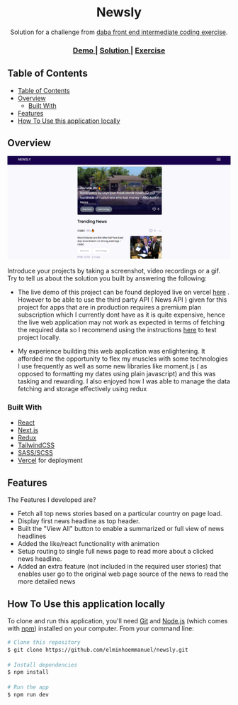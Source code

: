 <!-- Please update value in the {}  -->

<h1 align="center">Newsly</h1>

<div align="center">
   Solution for a challenge from  <a href="https://investondaba.notion.site/Front-End-3rd-party-data-Integration-Intermediate-Test-7d472915904e4b98b384012b7687eb31" target="_blank">daba front end intermediate coding exercise</a>.
</div>

<div align="center">
  <h3>
    <a href="https://{your-demo-link.your-domain}">
      Demo
    </a>
    <span> | </span>
    <a href="https://newsly-pi.vercel.app">
      Solution
    </a>
    <span> | </span>
    <a href="https://investondaba.notion.site/Front-End-3rd-party-data-Integration-Intermediate-Test-7d472915904e4b98b384012b7687eb31">
      Exercise
    </a>
  </h3>
</div>

<!-- TABLE OF CONTENTS -->

## Table of Contents

- [Table of Contents](#table-of-contents)
- [Overview](#overview)
  - [Built With](#built-with)
- [Features](#features)
- [How To Use this application locally](#how-to-use-this-application-locally)

<!-- OVERVIEW -->

## Overview

![screenshot](/public/images/preview.png)

Introduce your projects by taking a screenshot, video recordings or a gif. Try to tell us about the solution you built by answering the following:

- The live demo of this project can be found deployed live on vercel [here](https://newsly-pi.vercel.app) . However to be able to use the third party API ( News API ) given for this project for apps that are in production requires a premium plan subscription which I currently dont have as it is quite expensive, hence the live web application may not work as expected in terms of fetching the required data so I recommend using the instructions [here](#how-to-use-this-application-locally) to test project locally. 


- My experience building this web application was enlightening. It afforded me the opportunity to flex my muscles with some technologies I use frequently as well as some new libraries like moment.js ( as opposed to formatting my dates using plain javascript) and this was tasking and rewarding. I also enjoyed how I was able to manage the data fetching and storage effectively using redux

### Built With

<!-- This section should list any major frameworks that you built your project using. Here are a few examples.-->

- [React](https://reactjs.org/)
- [Next.js](https://nextjs.org/)
- [Redux](https://redux.js.org/)
- [TailwindCSS](https://tailwindcss.com/)
- [SASS/SCSS](https://sass-lang.com/)
- [Vercel](https://vercel.com/) for deployment

## Features

<!-- List the features of your application or follow the template. Don't share the figma file here :) -->

The Features I developed are?

- Fetch all top news stories based on a particular country on page load.
- Display first news headline as top header.
- Built the "View All" button to enable a summarized or full view of news headlines
- Added the like/react functionality with animation
- Setup routing to single full news page to read more about a clicked news headline.
- Added an extra feature (not included in the required user stories) that enables user go to the original web page source of the news to read the more detailed news

## How To Use this application locally

<!-- Example: -->

To clone and run this application, you'll need [Git](https://git-scm.com) and [Node.js](https://nodejs.org/en/download/) (which comes with [npm](http://npmjs.com)) installed on your computer. From your command line:

```bash
# Clone this repository
$ git clone https://github.com/elminhoemmanuel/newsly.git

# Install dependencies
$ npm install

# Run the app
$ npm run dev
```